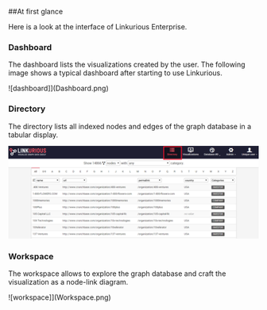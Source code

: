 ##At first glance

Here is a look at the interface of Linkurious Enterprise.

### Dashboard

The dashboard lists the visualizations created by the user. The following image shows a typical dashboard after starting to use Linkurious.

![dashboard]](Dashboard.png)

### Directory

The directory lists all indexed nodes and edges of the graph database in a tabular display.

![](Directory.png)

### Workspace

The workspace allows to explore the graph database and craft the visualization as a node-link diagram.

![workspace]](Workspace.png)
